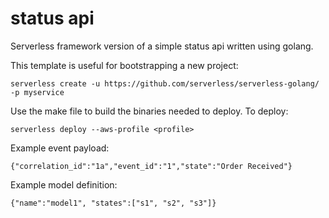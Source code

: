 # status api

Serverless framework version of a simple status api written using golang.

This template is useful for bootstrapping a new project:

```
serverless create -u https://github.com/serverless/serverless-golang/ -p myservice
```

Use the make file to build the binaries needed to deploy. To deploy:

```
serverless deploy --aws-profile <profile>
```

Example event payload:

```
{"correlation_id":"1a","event_id":"1","state":"Order Received"}
```

Example model definition:

```
{"name":"model1", "states":["s1", "s2", "s3"]}
```
